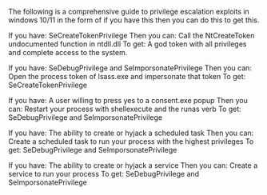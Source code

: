 The following is a comprehensive guide to privilege escalation exploits in windows 10/11 in the form of if you have this then you can do this to get this.

If you have:
SeCreateTokenPrivilege
Then you can:
Call the NtCreateToken undocumented function in ntdll.dll
To get:
A god token with all privileges and complete access to the system.

If you have:
SeDebugPrivilege and SeImporsonatePrivilege
Then you can:
Open the process token of lsass.exe and impersonate that token
To get:
SeCreateTokenPrivilege

If you have:
A user willing to press yes to a consent.exe popup
Then you can:
Restart your process with shellexecute and the runas verb
To get:
SeDebugPrivilege and SeImporsonatePrivilege

If you have:
The ability to create or hyjack a scheduled task
Then you can:
Create a scheduled task to run your process with the highest privileges
To get:
SeDebugPrivilege and SeImporsonatePrivilege

If you have:
The ability to create or hyjack a service
Then you can:
Create a service to run your process
To get:
SeDebugPrivilege and SeImporsonatePrivilege


